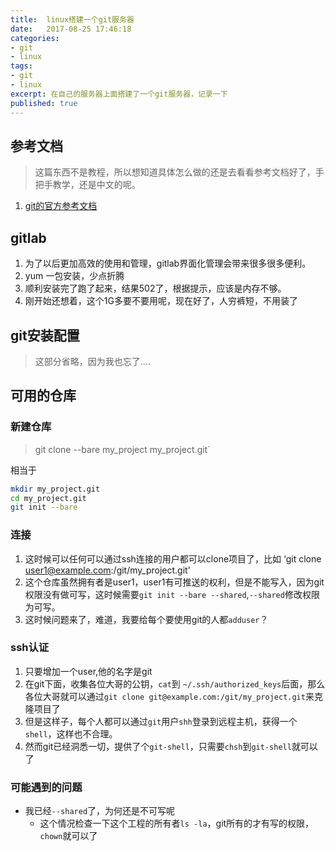 ```yaml
---
title:  linux搭建一个git服务器
date:   2017-08-25 17:46:18
categories:
- git
- linux
tags:
- git
- linux
excerpt: 在自己的服务器上面搭建了一个git服务器，记录一下
published: true
---
```

## 参考文档
> 这篇东西不是教程，所以想知道具体怎么做的还是去看看参考文档好了，手把手教学，还是中文的呢。

1. [git的官方参考文档](https://git-scm.com/book/zh/v2)

## gitlab
1. 为了以后更加高效的使用和管理，gitlab界面化管理会带来很多很多便利。
2. yum 一包安装，少点折腾
3. 顺利安装完了跑了起来，结果502了，根据提示，应该是内存不够。
4. 刚开始还想着，这个1G多要不要用呢，现在好了，人穷裤短，不用装了

## git安装配置
> 这部分省略，因为我也忘了....

## 可用的仓库
### 新建仓库
> git clone --bare my_project my_project.git`

相当于

```bash
mkdir my_project.git
cd my_project.git
git init --bare
```
### 连接
1. 这时候可以任何可以通过ssh连接的用户都可以clone项目了，比如 ‘git clone user1@example.com:/git/my_project.git’
2. 这个仓库虽然拥有者是user1，user1有可推送的权利，但是不能写入，因为git权限没有做可写，这时候需要`git init --bare --shared`,`--shared`修改权限为可写。
3. 这时候问题来了，难道，我要给每个要使用git的人都`adduser`？

### ssh认证
1. 只要增加一个user,他的名字是git
2. 在git下面，收集各位大哥的公钥，`cat`到 `~/.ssh/authorized_keys`后面，那么各位大哥就可以通过`git clone git@example.com:/git/my_project.git`来克隆项目了
3. 但是这样子，每个人都可以通过`git`用户`shh`登录到远程主机，获得一个`shell`，这样也不合理。
4. 然而git已经洞悉一切，提供了个`git-shell`，只需要`chsh`到`git-shell`就可以了

### 可能遇到的问题
* 我已经`--shared`了，为何还是不可写呢
	* 这个情况检查一下这个工程的所有者`ls -la`，git所有的才有写的权限，`chown`就可以了
